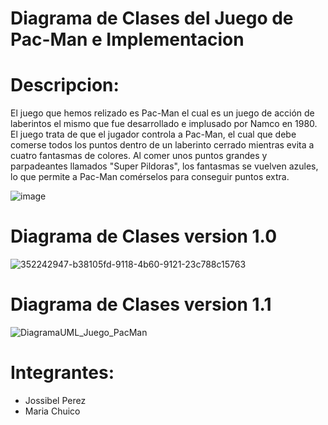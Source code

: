 # Diagrama de Clases del Juego de Pac-Man e Implementacion

# Descripcion:
El juego que hemos relizado es Pac-Man el cual es un juego de acción de laberintos el mismo que fue desarrollado e implusado por Namco en 1980. 
El juego trata de que el jugador controla a Pac-Man, el cual que debe comerse todos los puntos dentro de un laberinto cerrado mientras evita a cuatro fantasmas de colores. Al comer unos puntos grandes y parpadeantes llamados "Super Pildoras", los fantasmas se vuelven azules, lo que permite a Pac-Man comérselos para conseguir puntos extra.

![image](https://github.com/user-attachments/assets/2e73c5b4-1df7-4e80-8f0c-dccff2e1db74)

# Diagrama de Clases version 1.0
![352242947-b38105fd-9118-4b60-9121-23c788c15763](https://github.com/user-attachments/assets/e1c1035a-0bc9-43dd-a4ca-cf563be57839)

# Diagrama de Clases version 1.1
![DiagramaUML_Juego_PacMan](https://github.com/user-attachments/assets/7b596c69-ee6e-40e9-abb6-f3c4009dad4a)


# Integrantes:
* Jossibel Perez
* Maria Chuico

